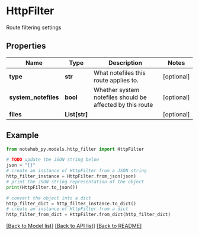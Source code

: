 # HttpFilter

Route filtering settings

## Properties

| Name                 | Type          | Description                                               | Notes      |
| -------------------- | ------------- | --------------------------------------------------------- | ---------- |
| **type**             | **str**       | What notefiles this route applies to.                     | [optional] |
| **system_notefiles** | **bool**      | Whether system notefiles should be affected by this route | [optional] |
| **files**            | **List[str]** |                                                           | [optional] |

## Example

```python
from notehub_py.models.http_filter import HttpFilter

# TODO update the JSON string below
json = "{}"
# create an instance of HttpFilter from a JSON string
http_filter_instance = HttpFilter.from_json(json)
# print the JSON string representation of the object
print(HttpFilter.to_json())

# convert the object into a dict
http_filter_dict = http_filter_instance.to_dict()
# create an instance of HttpFilter from a dict
http_filter_from_dict = HttpFilter.from_dict(http_filter_dict)
```

[[Back to Model list]](../README.md#documentation-for-models) [[Back to API list]](../README.md#documentation-for-api-endpoints) [[Back to README]](../README.md)
